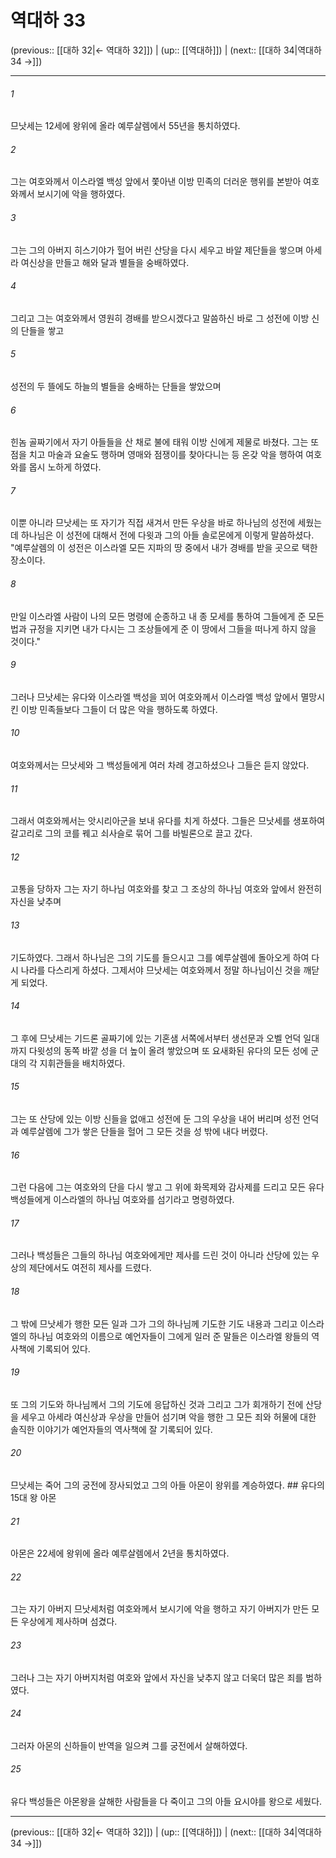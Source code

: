 # 역대하 33

(previous:: [[대하 32|← 역대하 32]]) | (up:: [[역대하]]) | (next:: [[대하 34|역대하 34 →]])

***




###### 1 

므낫세는 12세에 왕위에 올라 예루살렘에서 55년을 통치하였다. 



###### 2 

그는 여호와께서 이스라엘 백성 앞에서 쫓아낸 이방 민족의 더러운 행위를 본받아 여호와께서 보시기에 악을 행하였다. 



###### 3 

그는 그의 아버지 히스기야가 헐어 버린 산당을 다시 세우고 바알 제단들을 쌓으며 아세라 여신상을 만들고 해와 달과 별들을 숭배하였다. 



###### 4 

그리고 그는 여호와께서 영원히 경배를 받으시겠다고 말씀하신 바로 그 성전에 이방 신의 단들을 쌓고 



###### 5 

성전의 두 뜰에도 하늘의 별들을 숭배하는 단들을 쌓았으며 



###### 6 

힌놈 골짜기에서 자기 아들들을 산 채로 불에 태워 이방 신에게 제물로 바쳤다. 그는 또 점을 치고 마술과 요술도 행하며 영매와 점쟁이를 찾아다니는 등 온갖 악을 행하여 여호와를 몹시 노하게 하였다. 



###### 7 

이뿐 아니라 므낫세는 또 자기가 직접 새겨서 만든 우상을 바로 하나님의 성전에 세웠는데 하나님은 이 성전에 대해서 전에 다윗과 그의 아들 솔로몬에게 이렇게 말씀하셨다. "예루살렘의 이 성전은 이스라엘 모든 지파의 땅 중에서 내가 경배를 받을 곳으로 택한 장소이다. 



###### 8 

만일 이스라엘 사람이 나의 모든 명령에 순종하고 내 종 모세를 통하여 그들에게 준 모든 법과 규정을 지키면 내가 다시는 그 조상들에게 준 이 땅에서 그들을 떠나게 하지 않을 것이다." 



###### 9 

그러나 므낫세는 유다와 이스라엘 백성을 꾀어 여호와께서 이스라엘 백성 앞에서 멸망시킨 이방 민족들보다 그들이 더 많은 악을 행하도록 하였다. 



###### 10 

여호와께서는 므낫세와 그 백성들에게 여러 차례 경고하셨으나 그들은 듣지 않았다. 



###### 11 

그래서 여호와께서는 앗시리아군을 보내 유다를 치게 하셨다. 그들은 므낫세를 생포하여 갈고리로 그의 코를 꿰고 쇠사슬로 묶어 그를 바빌론으로 끌고 갔다. 



###### 12 

고통을 당하자 그는 자기 하나님 여호와를 찾고 그 조상의 하나님 여호와 앞에서 완전히 자신을 낮추며 



###### 13 

기도하였다. 그래서 하나님은 그의 기도를 들으시고 그를 예루살렘에 돌아오게 하여 다시 나라를 다스리게 하셨다. 그제서야 므낫세는 여호와께서 정말 하나님이신 것을 깨닫게 되었다. 



###### 14 

그 후에 므낫세는 기드론 골짜기에 있는 기혼샘 서쪽에서부터 생선문과 오벨 언덕 일대까지 다윗성의 동쪽 바깥 성을 더 높이 올려 쌓았으며 또 요새화된 유다의 모든 성에 군대의 각 지휘관들을 배치하였다. 



###### 15 

그는 또 산당에 있는 이방 신들을 없애고 성전에 둔 그의 우상을 내어 버리며 성전 언덕과 예루살렘에 그가 쌓은 단들을 헐어 그 모든 것을 성 밖에 내다 버렸다. 



###### 16 

그런 다음에 그는 여호와의 단을 다시 쌓고 그 위에 화목제와 감사제를 드리고 모든 유다 백성들에게 이스라엘의 하나님 여호와를 섬기라고 명령하였다. 



###### 17 

그러나 백성들은 그들의 하나님 여호와에게만 제사를 드린 것이 아니라 산당에 있는 우상의 제단에서도 여전히 제사를 드렸다. 



###### 18 

그 밖에 므낫세가 행한 모든 일과 그가 그의 하나님께 기도한 기도 내용과 그리고 이스라엘의 하나님 여호와의 이름으로 예언자들이 그에게 일러 준 말들은 이스라엘 왕들의 역사책에 기록되어 있다. 



###### 19 

또 그의 기도와 하나님께서 그의 기도에 응답하신 것과 그리고 그가 회개하기 전에 산당을 세우고 아세라 여신상과 우상을 만들어 섬기며 악을 행한 그 모든 죄와 허물에 대한 솔직한 이야기가 예언자들의 역사책에 잘 기록되어 있다. 



###### 20 

므낫세는 죽어 그의 궁전에 장사되었고 그의 아들 아몬이 왕위를 계승하였다. ## 유다의 15대 왕 아몬 



###### 21 

아몬은 22세에 왕위에 올라 예루살렘에서 2년을 통치하였다. 



###### 22 

그는 자기 아버지 므낫세처럼 여호와께서 보시기에 악을 행하고 자기 아버지가 만든 모든 우상에게 제사하며 섬겼다. 



###### 23 

그러나 그는 자기 아버지처럼 여호와 앞에서 자신을 낮추지 않고 더욱더 많은 죄를 범하였다. 



###### 24 

그러자 아몬의 신하들이 반역을 일으켜 그를 궁전에서 살해하였다. 



###### 25 

유다 백성들은 아몬왕을 살해한 사람들을 다 죽이고 그의 아들 요시야를 왕으로 세웠다.

***

(previous:: [[대하 32|← 역대하 32]]) | (up:: [[역대하]]) | (next:: [[대하 34|역대하 34 →]])
